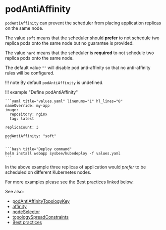 # podAntiAffinity


`podAntiAffinity` can prevent the scheduler from placing application replicas on the same node.

The value `soft` means that the scheduler should **prefer** to not schedule two replica pods onto the same node but no guarantee is provided.

The value `hard` means that the scheduler is **required** to not schedule two replica pods onto the same node.

The default value `""` will disable pod anti-affinity so that no anti-affinity rules will be configured.


!!! note
    By default `podAntiAffinity` is undefined.


!!! example "Define podAntiAffinity"

    ```yaml title="values.yaml" linenums="1" hl_lines="8"
    nameOverride: my-app
    image:
      repository: nginx
      tag: latest

    replicaCount: 3

    podAntiAffinity: "soft"
    ```

    ```bash title="Deploy command"
    helm install webapp sysbee/kubedeploy -f values.yaml
    ```

In the above example three replicas of application would *prefer* to be scheduled on different Kubernetes nodes.

For more examples please see the Best practices linked below.

See also:

- [podAntiAffinityTopologyKey](podantiaffinitytopologykey.md)
- [affinity](affinity.md)
- [nodeSelector](nodeselector.md)
- [topologySpreadConstraints](topologyspreadconstraints.md)
- [Best practices](../best-practices.md#assigning-pod-to-nodes)

